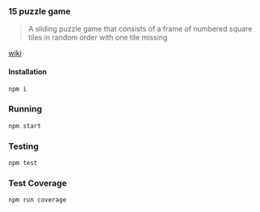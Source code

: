 ### 15 puzzle game
> A sliding puzzle game that consists of a frame of numbered square tiles in random order with one tile missing

[wiki](https://en.wikipedia.org/wiki/15_puzzle) 
#### Installation
```
npm i
```

### Running
```
npm start
```

### Testing
```
npm test
```

### Test Coverage
```
npm run coverage
```

